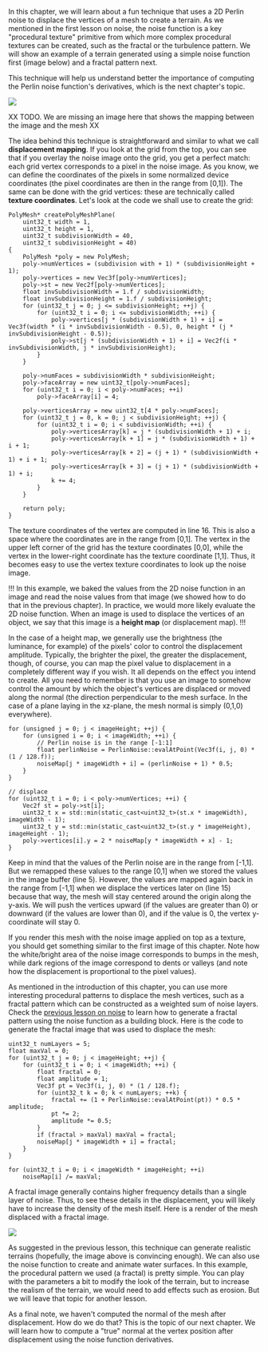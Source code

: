 In this chapter, we will learn about a fun technique that uses a 2D Perlin noise to displace the vertices of a mesh to create a terrain. As we mentioned in the first lesson on noise, the noise function is a key "procedural texture" primitive from which more complex procedural textures can be created, such as the fractal or the turbulence pattern. We will show an example of a terrain generated using a simple noise function first (image below) and a fractal pattern next.

This technique will help us understand better the importance of computing the Perlin noise function's derivatives, which is the next chapter's topic.

![](/images/noise-part-2/perlin-noise-terrain-mesh1.png?)

XX TODO. We are missing an image here that shows the mapping between the image and the mesh XX

The idea behind this technique is straightforward and similar to what we call **displacement mapping**. If you look at the grid from the top, you can see that if you overlay the noise image onto the grid, you get a perfect match: each grid vertex corresponds to a pixel in the noise image. As you know, we can define the coordinates of the pixels in some normalized device coordinates (the pixel coordinates are then in the range from [0,1]). The same can be done with the grid vertices: these are technically called **texture coordinates**. Let's look at the code we shall use to create the grid:

```
PolyMesh* createPolyMeshPlane( 
    uint32_t width = 1, 
    uint32_t height = 1, 
    uint32_t subdivisionWidth = 40, 
    uint32_t subdivisionHeight = 40) 
{ 
    PolyMesh *poly = new PolyMesh; 
    poly->numVertices = (subdivision with + 1) * (subdivisionHeight + 1); 
    poly->vertices = new Vec3f[poly->numVertices]; 
    poly->st = new Vec2f[poly->numVertices]; 
    float invSubdivisionWidth = 1.f / subdivisionWidth; 
    float invSubdivisionHeight = 1.f / subdivisionHeight; 
    for (uint32_t j = 0; j <= subdivisionHeight; ++j) { 
        for (uint32_t i = 0; i <= subdivisionWidth; ++i) { 
            poly->vertices[j * (subdivisionWidth + 1) + i] = Vec3f(width * (i * invSubdivisionWidth - 0.5), 0, height * (j * invSubdivisionHeight - 0.5)); 
            poly->st[j * (subdivisionWidth + 1) + i] = Vec2f(i * invSubdivisionWidth, j * invSubdivisionHeight); 
        } 
    } 
 
    poly->numFaces = subdivisionWidth * subdivisionHeight; 
    poly->faceArray = new uint32_t[poly->numFaces]; 
    for (uint32_t i = 0; i < poly->numFaces; ++i) 
        poly->faceArray[i] = 4; 
 
    poly->verticesArray = new uint32_t[4 * poly->numFaces]; 
    for (uint32_t j = 0, k = 0; j < subdivisionHeight; ++j) { 
        for (uint32_t i = 0; i < subdivisionWidth; ++i) { 
            poly->verticesArray[k] = j * (subdivisionWidth + 1) + i; 
            poly->verticesArray[k + 1] = j * (subdivisionWidth + 1) + i + 1; 
            poly->verticesArray[k + 2] = (j + 1) * (subdivisionWidth + 1) + i + 1; 
            poly->verticesArray[k + 3] = (j + 1) * (subdivisionWidth + 1) + i; 
            k += 4; 
        } 
    } 
 
    return poly; 
}
```

The texture coordinates of the vertex are computed in line 16. This is also a space where the coordinates are in the range from [0,1]. The vertex in the upper left corner of the grid has the texture coordinates [0,0], while the vertex in the lower-right coordinate has the texture coordinate [1,1]. Thus, it becomes easy to use the vertex texture coordinates to look up the noise image.

!!!
In this example, we baked the values from the 2D noise function in an image and read the noise values from that image (we showed how to do that in the previous chapter). In practice, we would more likely evaluate the 2D noise function. When an image is used to displace the vertices of an object, we say that this image is a **height map** (or displacement map).
!!!

In the case of a height map, we generally use the brightness (the luminance, for example) of the pixels' color to control the displacement amplitude. Typically, the brighter the pixel, the greater the displacement, though, of course, you can map the pixel value to displacement in a completely different way if you wish. It all depends on the effect you intend to create. All you need to remember is that you use an image to somehow control the amount by which the object's vertices are displaced or moved along the normal (the direction perpendicular to the mesh surface. In the case of a plane laying in the xz-plane, the mesh normal is simply (0,1,0) everywhere).

```
for (unsigned j = 0; j < imageHeight; ++j) { 
    for (unsigned i = 0; i < imageWidth; ++i) { 
        // Perlin noise is in the range [-1:1]
        float perlinNoise = PerlinNoise::evalAtPoint(Vec3f(i, j, 0) * (1 / 128.f)); 
        noiseMap[j * imageWidth + i] = (perlinNoise + 1) * 0.5; 
    } 
} 
 
// displace
for (uint32_t i = 0; i < poly->numVertices; ++i) { 
    Vec2f st = poly->st[i]; 
    uint32_t x = std::min(static_cast<uint32_t>(st.x * imageWidth), imageWidth - 1); 
    uint32_t y = std::min(static_cast<uint32_t>(st.y * imageHeight), imageHeight - 1); 
    poly->vertices[i].y = 2 * noiseMap[y * imageWidth + x] - 1; 
}
```

Keep in mind that the values of the Perlin noise are in the range from [-1,1]. But we remapped these values to the range [0,1] when we stored the values in the image buffer (line 5). However, the values are mapped again back in the range from [-1,1] when we displace the vertices later on (line 15) because that way, the mesh will stay centered around the origin along the y-axis. We will push the vertices upward (if the values are greater than 0) or downward (if the values are lower than 0), and if the value is 0, the vertex y-coordinate will stay 0.

If you render this mesh with the noise image applied on top as a texture, you should get something similar to the first image of this chapter. Note how the white/bright area of the noise image corresponds to bumps in the mesh, while dark regions of the image correspond to dents or valleys (and note how the displacement is proportional to the pixel values).

As mentioned in the introduction of this chapter, you can use more interesting procedural patterns to displace the mesh vertices, such as a fractal pattern which can be constructed as a weighted sum of noise layers. Check the [previous lesson on noise](/lessons/procedural-generation-vritual-worlds%20/procedural-patterns-noise-part-1/simple-pattern-examples) to learn how to generate a fractal pattern using the noise function as a building block. Here is the code to generate the fractal image that was used to displace the mesh:

```
uint32_t numLayers = 5; 
float maxVal = 0; 
for (uint32_t j = 0; j < imageHeight; ++j) { 
    for (uint32_t i = 0; i < imageWidth; ++i) { 
        float fractal = 0; 
        float amplitude = 1; 
        Vec3f pt = Vec3f(i, j, 0) * (1 / 128.f); 
        for (uint32_t k = 0; k < numLayers; ++k) { 
            fractal += (1 + PerlinNoise::evalAtPoint(pt)) * 0.5 * amplitude; 
            pt *= 2; 
            amplitude *= 0.5; 
        } 
        if (fractal > maxVal) maxVal = fractal; 
        noiseMap[j * imageWidth + i] = fractal; 
    } 
} 
 
for (uint32_t i = 0; i < imageWidth * imageHeight; ++i) 
    noiseMap[i] /= maxVal;
```

A fractal image generally contains higher frequency details than a single layer of noise. Thus, to see these details in the displacement, you will likely have to increase the density of the mesh itself. Here is a render of the mesh displaced with a fractal image.

![](/images/noise-part-2/perlin-noise-terrain-mesh2.png?)

As suggested in the previous lesson, this technique can generate realistic terrains (hopefully, the image above is convincing enough). We can also use the noise function to create and animate water surfaces. In this example, the procedural pattern we used (a fractal) is pretty simple. You can play with the parameters a bit to modify the look of the terrain, but to increase the realism of the terrain, we would need to add effects such as erosion. But we will leave that topic for another lesson.

As a final note, we haven't computed the normal of the mesh after displacement. How do we do that? This is the topic of our next chapter. We will learn how to compute a "true" normal at the vertex position after displacement using the noise function derivatives.